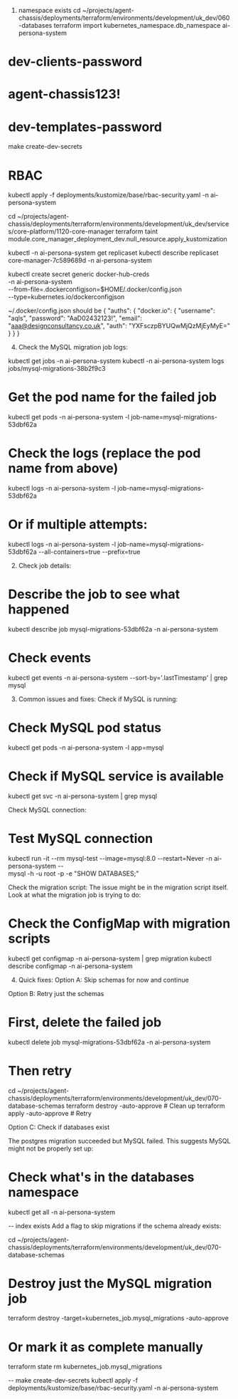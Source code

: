1. namespace exists
   cd ~/projects/agent-chassis/deployments/terraform/environments/development/uk_dev/060-databases
   terraform import kubernetes_namespace.db_namespace ai-persona-system

# dev-clients-password
# agent-chassis123!
# dev-templates-password

make create-dev-secrets
# RBAC
kubectl apply -f deployments/kustomize/base/rbac-security.yaml -n ai-persona-system

cd ~/projects/agent-chassis/deployments/terraform/environments/development/uk_dev/services/core-platform/1120-core-manager 
terraform taint module.core_manager_deployment_dev.null_resource.apply_kustomization

kubectl -n ai-persona-system get replicaset
kubectl describe replicaset core-manager-7c589689d -n ai-persona-system

kubectl create secret generic docker-hub-creds \
-n ai-persona-system \
--from-file=.dockerconfigjson=$HOME/.docker/config.json \
--type=kubernetes.io/dockerconfigjson


~/.docker/config.json should be
{
"auths": {
"docker.io": {
"username": "aqls",
"password": "AaD02432123!",
"email": "aaa@designconsultancy.co.uk",
"auth": "YXFsczpBYUQwMjQzMjEyMyE="
}
}
}

4. Check the MySQL migration job logs:

kubectl get jobs -n ai-persona-system
kubectl -n ai-persona-system logs jobs/mysql-migrations-38b2f9c3

# Get the pod name for the failed job
kubectl get pods -n ai-persona-system -l job-name=mysql-migrations-53dbf62a

# Check the logs (replace the pod name from above)
kubectl logs -n ai-persona-system -l job-name=mysql-migrations-53dbf62a

# Or if multiple attempts:
kubectl logs -n ai-persona-system -l job-name=mysql-migrations-53dbf62a --all-containers=true --prefix=true



2. Check job details:

# Describe the job to see what happened
kubectl describe job mysql-migrations-53dbf62a -n ai-persona-system

# Check events
kubectl get events -n ai-persona-system --sort-by='.lastTimestamp' | grep mysql



3. Common issues and fixes:
Check if MySQL is running:

# Check MySQL pod status
kubectl get pods -n ai-persona-system -l app=mysql

# Check if MySQL service is available
kubectl get svc -n ai-persona-system | grep mysql



Check MySQL connection:

# Test MySQL connection
kubectl run -it --rm mysql-test --image=mysql:8.0 --restart=Never -n ai-persona-system -- \
mysql -h <mysql-service-name> -u root -p<password> -e "SHOW DATABASES;"



Check the migration script:
The issue might be in the migration script itself. Look at what the migration job is trying to do:

# Check the ConfigMap with migration scripts
kubectl get configmap -n ai-persona-system | grep migration
kubectl describe configmap <migration-configmap-name> -n ai-persona-system



4. Quick fixes:
   Option A: Skip schemas for now and continue

Option B: Retry just the schemas

# First, delete the failed job
kubectl delete job mysql-migrations-53dbf62a -n ai-persona-system

# Then retry
cd ~/projects/agent-chassis/deployments/terraform/environments/development/uk_dev/070-database-schemas
terraform destroy -auto-approve  # Clean up
terraform apply -auto-approve    # Retry


Option C: Check if databases exist

The postgres migration succeeded but MySQL failed. This suggests MySQL might not be properly set up:
# Check what's in the databases namespace
kubectl get all -n ai-persona-system

--
index exists
Add a flag to skip migrations if the schema already exists:

cd ~/projects/agent-chassis/deployments/terraform/environments/development/uk_dev/070-database-schemas

# Destroy just the MySQL migration job
terraform destroy -target=kubernetes_job.mysql_migrations -auto-approve

# Or mark it as complete manually
terraform state rm kubernetes_job.mysql_migrations


--
make create-dev-secrets
kubectl apply -f deployments/kustomize/base/rbac-security.yaml -n ai-persona-system